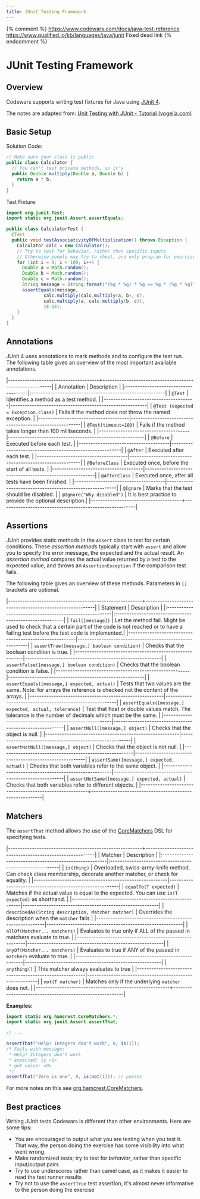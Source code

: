 ```yaml
---
title: JUnit Testing Framework
---
```


{% comment %}
https://www.codewars.com/docs/java-test-reference
https://www.qualified.io/kb/languages/java/junit
Fixed dead link
{% endcomment %}

# JUnit Testing Framework

## Overview

Codewars supports writing test fixtures for Java using [JUnit 4](http://junit.org/).

The notes are adapted from: [Unit Testing with JUnit - Tutorial (vogella.com)](http://www.vogella.com/tutorials/JUnit/article.html)

## Basic Setup

Solution Code:

```java
// Make sure your class is public
public class Calculator {
  // You can't test private methods, so it's
  public Double multiply(Double a, Double b) {
    return a * b;
  }
}
```

Test Fixture:

```java
import org.junit.Test;
import static org.junit.Assert.assertEquals;

public class CalculatorTest {
  @Test
  public void testAssociativityOfMultiplication() throws Exception {
    Calculator calc = new Calculator();
    // Try to test for behavior, rather than specific inputs
    // Otherwise people may try to cheat, and only program for exercise inputs!
    for (int i = 0; i < 100; i++) {
      Double a = Math.random();
      Double b = Math.random();
      Double c = Math.random();
      String message = String.format("(%g * %g) * %g == %g * (%g * %g)", a, b, c, a, b, c);
      assertEquals(message,
              calc.multiply(calc.multiply(a, b), c),
              calc.multiply(a, calc.multiply(b, c)),
              1E-14);
    }
  }
}
```

## Annotations

JUnit 4 uses annotations to mark methods and to configure the test run.
The following table gives an overview of the most important available annotations.

|--------------------------------------+---------------------------------------------------------|
| Annotation                           | Description                                             |
|:-------------------------------------|:--------------------------------------------------------|
| `@Test`                              | Identifies a method as a test method.                   |
|--------------------------------------|---------------------------------------------------------|
| `@Test (expected = Exception.class)` | Fails if the method does not throw the named exception. |
|--------------------------------------|---------------------------------------------------------|
| `@Test(timeout=100)`                 | Fails if the method takes longer than 100 milliseconds. |
|--------------------------------------|---------------------------------------------------------|
| `@Before`                            | Executed before each test.                              |
|--------------------------------------|---------------------------------------------------------|
| `@After`                             | Executed after each test.                               |
|--------------------------------------|---------------------------------------------------------|
| `@BeforeClass`                       | Executed once, before the start of all tests.           |
|--------------------------------------|---------------------------------------------------------|
| `@AfterClass`                        | Executed once, after all tests have been finished.      |
|--------------------------------------|---------------------------------------------------------|
| `@Ignore`                            | Marks that the test should be disabled.                 |
| `@Ignore("Why disabled")`            | It is best practice to provide the optional description.|
|--------------------------------------+---------------------------------------------------------|

## Assertions

JUnit provides static methods in the `Assert` class to test for certain conditions.
These _assertion methods_ typically start with `assert` and allow you to specify the error message,
the expected and the actual result.
An _assertion method_ compares the actual value returned by a test to the expected value,
and throws an `AssertionException` if the comparison test fails.

The following table gives an overview of these methods.
Parameters in `[]` brackets are optional.

|--------------------------------------------------------+---------------------------------------------------------|
| Statement                                              | Description                                             |
|:-------------------------------------------------------|:--------------------------------------------------------|
| `fail([message])`                                      | Let the method fail. Might be used to check that a certain part of the code is not reached or to have a failing test before the test code is implemented.|
|--------------------------------------------------------|---------------------------------------------------------|
| `assertTrue([message,] boolean condition)`             | Checks that the boolean condition is true.              |
|--------------------------------------------------------|---------------------------------------------------------|
| `assertFalse([message,] boolean condition)`            | Checks that the boolean condition is false.             |
|--------------------------------------------------------|---------------------------------------------------------|
| `assertEquals([message,] expected, actual)`            | Tests that two values are the same. Note: for arrays the reference is checked not the content of the arrays. |
|--------------------------------------------------------|---------------------------------------------------------|
| `assertEquals([message,] expected, actual, tolerance)` | Test that float or double values match. The tolerance is the number of decimals which must be the same. |
|--------------------------------------------------------|---------------------------------------------------------|
| `assertNull([message,] object)`                        | Checks that the object is null.                         |
|--------------------------------------------------------|---------------------------------------------------------|
| `assertNotNull([message,] object)`                     | Checks that the object is not null.                     |
|--------------------------------------------------------|---------------------------------------------------------|
| `assertSame([message,] expected, actual)`              | Checks that both variables refer to the same object.    |
|--------------------------------------------------------|---------------------------------------------------------|
| `assertNotSame([message,] expected, actual)`           | Checks that both variables refer to different objects.  |
|--------------------------------------------------------+---------------------------------------------------------|


## Matchers

The `assertThat` method allows the use of the [CoreMatchers](http://junit.org/junit4/javadoc/4.10/org/hamcrest/CoreMatchers.html) DSL for specifying tests.

|--------------------------------------------------------+---------------------------------------------------------|
| Matcher                                                | Description                                             |
|:-------------------------------------------------------|:--------------------------------------------------------|
| `is(thing)`                                            | Overloaded, swiss-army-knife method. Can check class membership, decorate another matcher, or check for equality. |
|--------------------------------------------------------|---------------------------------------------------------|
| `equalTo(T expected)`                                  | Matches if the actual value is equal to the expected. You can use `is(T expected)` as shorthand. |
|--------------------------------------------------------|---------------------------------------------------------|
| `describedAs(String description, Matcher matcher)`     | Overrides the description when the `matcher` fails      |
|--------------------------------------------------------|---------------------------------------------------------|
| `allOf(Matcher... matchers)`                           | Evaluates to true only if ALL of the passed in matchers evaluate to true. |
|--------------------------------------------------------|---------------------------------------------------------|
| `anyOf(Matcher... matchers)`                           | Evaluates to true if ANY of the passed in `matchers` evaluate to true. |
|--------------------------------------------------------|---------------------------------------------------------|
| `anything()`                                           | This matcher always evaluates to true                   |
|--------------------------------------------------------|---------------------------------------------------------|
| `not(T matcher)`                                       | Matches only if the underlying `matcher` does not.      |
|--------------------------------------------------------+---------------------------------------------------------|


**Examples:**

```java
import static org.hamcrest.CoreMatchers.*;
import static org.junit.Assert.assertThat;

// ...

assertThat("Help! Integers don't work", 0, is(1));
/* Fails with message:
 * Help! Integers don't work
 * expected: is <1>
 * got value: <0>
 */
assertThat("Zero is one", 0, is(not(1))); // passes
```

For more notes on this see [org.hamcrest.CoreMatchers](http://junit.org/junit4/javadoc/4.10/org/hamcrest/CoreMatchers.html).

## Best practices

Writing JUnit tests Codewars is different than other environments. Here are some tips:

* You are encouraged to output what you are testing when you test it.
  That way, the person doing the exercise has some visibility into what went wrong.
* Make randomized tests; try to test for _behavior_, rather than specific input/output pairs
* Try to use underscores rather than camel case, as it makes it easier to read the test runner results
* Try not to use the `assertTrue` test assertion, it's almost never informative to the person doing the exercise
